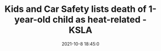 ---
"title": "Kids and Car Safety lists death of 1-year-old child as heat-related - KSLA"
"date": "2021-10-8 18:45:0"
"feed_name": "GOOGLENEWSINDUSTRIAL"
"feed_website": "https://news.google.com/search?q=industrial%2Bincident&hl=en-US&gl=US&ceid=US:en"
"feed_rss": "https://news.google.com/rss/search?q=industrial%2Bincident&hl=en-US&gl=US&ceid=US:en"
"link": "https://www.ksla.com/2021/10/08/kids-car-safety-lists-death-1-year-old-child-heat-related/"
"source": "{'href': 'https://www.ksla.com', 'title': 'KSLA'}"
"file": "_posts/2021-1-1-88ab9d543fa7d66bc06aacaa6092a06016350c0a.md"
"accident": "0"
"drilling": "0"
"dead": "0"
"injured": "0"
"arrested": "0"
"place": "unknown place"
"where": "unknown site"
"causes": "unknown"
"place_uri": "unknown place"
---
